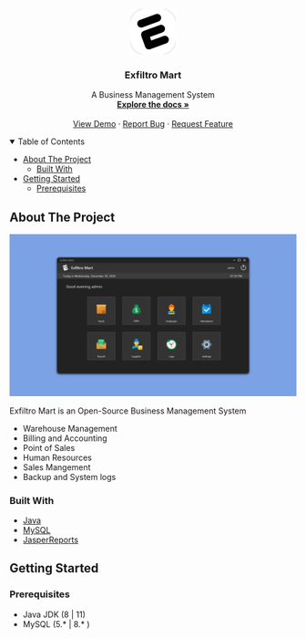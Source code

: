 <!-- PROJECT LOGO -->
<br />
<p align="center">
  <a href="https://github.com/0x5un5h1n3/exfiltro-mart">
    <img src="images/logo.png" alt="Logo" width="80" height="80">
  </a>

  <h3 align="center">Exfiltro Mart</h3>

  <p align="center">
    A Business Management System
    <br />
    <a href="https://github.com/0x5un5h1n3/exfiltro-mart"><strong>Explore the docs »</strong></a>
    <br />
    <br />
    <a href="https://github.com/0x5un5h1n3/exfiltro-mart">View Demo</a>
    ·
    <a href="https://github.com/0x5un5h1n3/exfiltro-mart/issues">Report Bug</a>
    ·
    <a href="https://github.com/0x5un5h1n3/exfiltro-mart/issues">Request Feature</a>
  </p>
</p>



<!-- TABLE OF CONTENTS -->
<details open="open">
  <summary>Table of Contents</summary>
  <Ul>
    <li>
      <a href="#about-the-project">About The Project</a>
      <ul>
        <li><a href="#built-with">Built With</a></li>
      </ul>
    </li>
    <li>
      <a href="#getting-started">Getting Started</a>
      <ul>
        <li><a href="#prerequisites">Prerequisites</a></li>
      </ul>
    </li>
  </Ul>
</details>




<!-- ABOUT THE PROJECT -->
## About The Project

[![Exfiltro Mart Screenshot][product-screenshot]](https://github.com/0x5un5h1n3/exfiltro-mart)

Exfiltro Mart is an Open-Source Business Management System

- Warehouse Management
- Billing and Accounting
- Point of Sales
- Human Resources
- Sales Mangement
- Backup and System logs


### Built With

* [Java](https://www.oracle.com/java/)
* [MySQL](https://www.mysql.com/)
* [JasperReports](https://community.jaspersoft.com/project/jasperreports-library)



<!-- GETTING STARTED -->
## Getting Started


### Prerequisites

- Java JDK (8 | 11)
- MySQL (5.* | 8.* )


<!-- MARKDOWN LINKS & IMAGES -->
[product-screenshot]: images/screenshot.png

